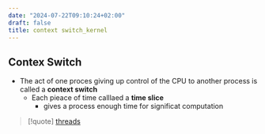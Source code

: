 ```yaml
---
date: "2024-07-22T09:10:24+02:00"
draft: false
title: context switch_kernel
---
```


## Contex Switch

-   The act of one proces giving up control of the CPU to another
    process is called a **context switch**
    -   Each pieace of time calllaed a **time slice**
        -   gives a process enough time for significat computation

> \[!quote\] [threads](/Notes/posts/for_later/threads)
